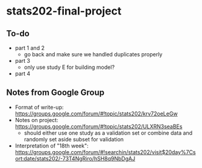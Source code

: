 # stats202-final-project

## To-do
- part 1 and 2
  - go back and make sure we handled duplicates properly 
- part 3
  - only use study E for building model?
- part 4

## Notes from Google Group
- Format of write-up: https://groups.google.com/forum/#!topic/stats202/krv72oeLeGw
- Notes on project: https://groups.google.com/forum/#!topic/stats202/ULXRN3seaBEs
  - should either use one study as a validation set or combine data and randomly set aside subset for validation
- Interpretation of "18th week": https://groups.google.com/forum/#!searchin/stats202/visit$20day%7Csort:date/stats202/-73T4NgRiro/hSH8q9NbDgAJ
